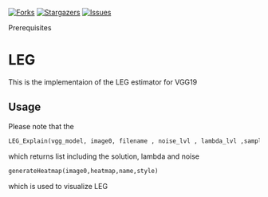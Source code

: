 [![Forks][forks-shield]][forks-url]
[![Stargazers][stars-shield]][stars-url]
[![Issues][issues-shield]][issues-url]


Prerequisites


# LEG

This is the implementaion of the LEG estimator for VGG19


## Usage
Please note that the 
```python
LEG_Explain(vgg_model, image0, filename , noise_lvl , lambda_lvl ,sampling_size, conv)
```
which returns list including the solution, lambda and noise 

```python
generateHeatmap(image0,heatmap,name,style)
```
which is used to visualize LEG


<!-- MARKDOWN LINKS & IMAGES -->
<!-- https://www.markdownguide.org/basic-syntax/#reference-style-links -->
[forks-shield]: https://img.shields.io/github/forks/Paradise1008/LEG.svg?style=flat-square
[forks-url]: https://github.com/Paradise1008/LEG/network/members
[stars-shield]: https://img.shields.io/github/stars/Paradise1008/LEG.svg?style=flat-square
[stars-url]: https://github.com/Paradise1008/LEG/stargazers
[issues-shield]: https://img.shields.io/github/issues/Paradise1008/LEG.svg?style=flat-square
[issues-url]: https://github.com/Paradise1008/LEG/issues
